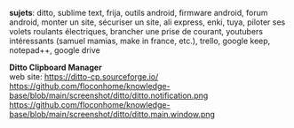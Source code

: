 **sujets**: ditto, sublime text, frija, outils android, firmware android, forum android, monter un site, sécuriser un site, ali express, enki, tuya, piloter ses volets roulants électriques, brancher une prise de courant, youtubers intéressants (samuel mamias, make in france, etc.), trello, google keep, notepad++, google drive

**Ditto Clipboard Manager**   
web site: https://ditto-cp.sourceforge.io/  
https://github.com/floconhome/knowledge-base/blob/main/screenshot/ditto/ditto.notification.png
https://github.com/floconhome/knowledge-base/blob/main/screenshot/ditto/ditto.main.window.png
